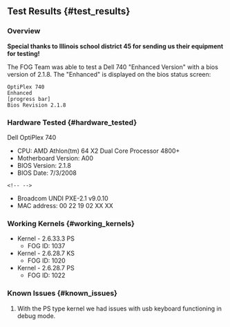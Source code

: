 ## Test Results {#test_results}

### Overview

**Special thanks to Illinois school district 45 for sending us their
equipment for testing!**

The FOG Team was able to test a Dell 740 \"Enhanced Version\" with a
bios version of 2.1.8. The \"Enhanced\" is displayed on the bios status
screen:

`OptiPlex 740`\
`Enhanced`\
`[progress bar]`\
`Bios Revision 2.1.8`

### Hardware Tested {#hardware_tested}

Dell OptiPlex 740

-   CPU: AMD Athlon(tm) 64 X2 Dual Core Processor 4800+
-   Motherboard Version: A00
-   BIOS Version: 2.1.8
-   BIOS Date: 7/3/2008

```{=html}
<!-- -->
```
-   Broadcom UNDI PXE-2.1 v9.0.10
-   MAC address: 00 22 19 02 XX XX

### Working Kernels {#working_kernels}

-   Kernel - 2.6.33.3 PS
    -   FOG ID: 1037
-   Kernel - 2.6.28.7 KS
    -   FOG ID: 1020
-   Kernel - 2.6.28.7 PS
    -   FOG ID: 1022

### Known Issues {#known_issues}

1.  With the PS type kernel we had issues with usb keyboard functioning
    in debug mode.
